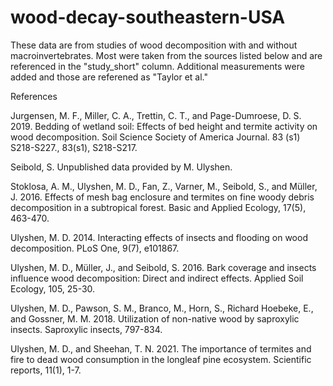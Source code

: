 # wood-decay-southeastern-USA

These data are from studies of wood decomposition with and without macroinvertebrates. Most were taken from the sources listed below and are referenced in the "study_short" column. Additional measurements were added and those are referened as "Taylor et al."

References 

Jurgensen, M. F., Miller, C. A., Trettin, C. T., and Page-Dumroese, D. S. 2019. Bedding of wetland soil: Effects of bed height and termite activity on wood decomposition. Soil Science Society of America Journal. 83 (s1) S218-S227., 83(s1), S218-S217.

Seibold, S. Unpublished data provided by M. Ulyshen. 

Stoklosa, A. M., Ulyshen, M. D., Fan, Z., Varner, M., Seibold, S., and Müller, J. 2016. Effects of mesh bag enclosure and termites on fine woody debris decomposition in a subtropical forest. Basic and Applied Ecology, 17(5), 463-470.

Ulyshen, M. D. 2014. Interacting effects of insects and flooding on wood decomposition. PLoS One, 9(7), e101867.

Ulyshen, M. D., Müller, J., and Seibold, S. 2016. Bark coverage and insects influence wood decomposition: Direct and indirect effects. Applied Soil Ecology, 105, 25-30.

Ulyshen, M. D., Pawson, S. M., Branco, M., Horn, S., Richard Hoebeke, E., and Gossner, M. M. 2018. Utilization of non-native wood by saproxylic insects. Saproxylic insects, 797-834.

Ulyshen, M. D., and Sheehan, T. N. 2021. The importance of termites and fire to dead wood consumption in the longleaf pine ecosystem. Scientific reports, 11(1), 1-7.
